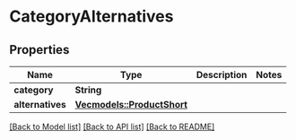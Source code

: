 # CategoryAlternatives

## Properties
Name | Type | Description | Notes
------------ | ------------- | ------------- | -------------
**category** | **String** |  | 
**alternatives** | [**Vec<models::ProductShort>**](productShort.md) |  | 

[[Back to Model list]](../README.md#documentation-for-models) [[Back to API list]](../README.md#documentation-for-api-endpoints) [[Back to README]](../README.md)


